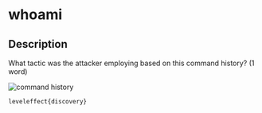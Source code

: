 # whoami

## Description

What tactic was the attacker employing based on this command history? (1 word)

<img title="" src="file:///images/commands.png" alt="command history" style="object-fit: contain; max-width: 100%; height: auto">



```
leveleffect{discovery}
```


